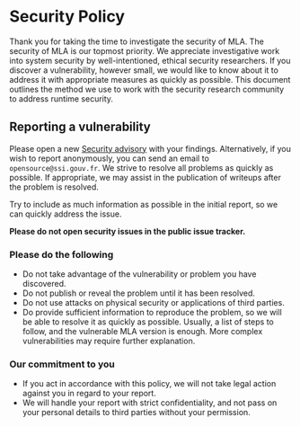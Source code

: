 # Security Policy

Thank you for taking the time to investigate the security of MLA. The security
of MLA is our topmost priority. We appreciate investigative work into system
security by well-intentioned, ethical security researchers. If you discover a
vulnerability, however small, we would like to know about it to address it with
appropriate measures as quickly as possible. This document outlines the method
we use to work with the security research community to address runtime security.

## Reporting a vulnerability

Please open a new [Security advisory](https://github.com/ANSSI-FR/MLA/security/advisories/new) with your findings. Alternatively, if you wish to report anonymously, you can send an email to `opensource@ssi.gouv.fr`. We strive to resolve all problems as quickly as possible. If appropriate, we may assist in the publication of writeups after the problem is resolved.

Try to include as much information as possible in the initial report, so we can
quickly address the issue.

**Please do not open security issues in the public issue tracker.**

### Please do the following

- Do not take advantage of the vulnerability or problem you have discovered.
- Do not publish or reveal the problem until it has been resolved.
- Do not use attacks on physical security or applications of third parties.
- Do provide sufficient information to reproduce the problem, so we will be able
  to resolve it as quickly as possible. Usually, a list of steps to follow, and
  the vulnerable MLA version is enough. More complex vulnerabilities may
  require further explanation.

### Our commitment to you

- If you act in accordance with this policy, we will not take legal action
  against you in regard to your report.
- We will handle your report with strict confidentiality, and not pass on your
  personal details to third parties without your permission.